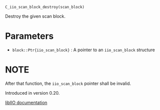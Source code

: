 ```
C_iio_scan_block_destroy(scan_block)
```

Destroy the given scan block.

# Parameters

  * `block::Ptr{iio_scan_block}` : A pointer to an `iio_scan_block` structure

# NOTE

After that function, the `iio_scan_block` pointer shall be invalid.

Introduced in version 0.20.

[libIIO documentation](https://analogdevicesinc.github.io/libiio/master/libiio/group__Scan.html#ga91f6902ca18c491f96627cadb88c5c0a)
